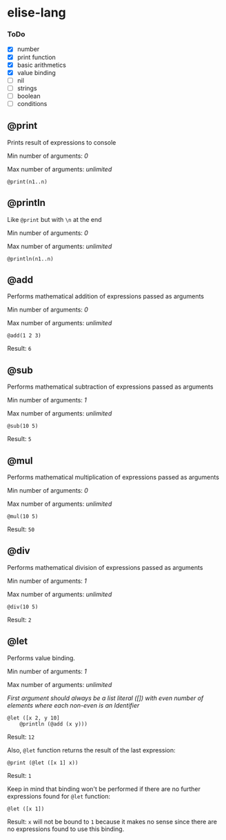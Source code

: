 # elise-lang

### ToDo

- [x] number
- [x] print function
- [x] basic arithmetics
- [x] value binding
- [ ] nil
- [ ] strings
- [ ] boolean
- [ ] conditions

## @print

Prints result of expressions to console

Min number of arguments: _0_

Max number of arguments: _unlimited_

```
@print(n1..n)
```

## @println

Like `@print` but with `\n` at the end

Min number of arguments: _0_

Max number of arguments: _unlimited_

```
@println(n1..n)
```

## @add

Performs mathematical addition of expressions passed as arguments

Min number of arguments: _0_

Max number of arguments: _unlimited_

```
@add(1 2 3)
```

Result: `6`

## @sub

Performs mathematical subtraction of expressions passed as arguments

Min number of arguments: _1_

Max number of arguments: _unlimited_

```
@sub(10 5)
```

Result: `5`

## @mul

Performs mathematical multiplication of expressions passed as arguments

Min number of arguments: _0_

Max number of arguments: _unlimited_

```
@mul(10 5)
```

Result: `50`

## @div

Performs mathematical division of expressions passed as arguments

Min number of arguments: _1_

Max number of arguments: _unlimited_

```
@div(10 5)
```

Result: `2`

## @let 

Performs value binding.

Min number of arguments: _1_

Max number of arguments: _unlimited_

_First argument should always be a list literal ([]) with even number of elements where each non-even is an Identifier_

```
@let ([x 2, y 10]
    @println (@add (x y)))
```

Result: `12`

Also, `@let` function returns the result of the last expression:

```
@print (@let ([x 1] x))
```

Result: `1`

Keep in mind that binding won't be performed if there are no further expressions found for `@let` function:

```
@let ([x 1])
```

Result: `x` will not be bound to `1` because it makes no sense since there are no expressions found to use this binding.
